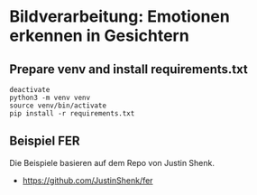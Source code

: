 # Bildverarbeitung: Emotionen erkennen in Gesichtern

## Prepare venv and install requirements.txt
```
deactivate
python3 -m venv venv
source venv/bin/activate
pip install -r requirements.txt

```





## Beispiel FER

Die Beispiele basieren auf dem Repo von Justin Shenk.

- https://github.com/JustinShenk/fer


